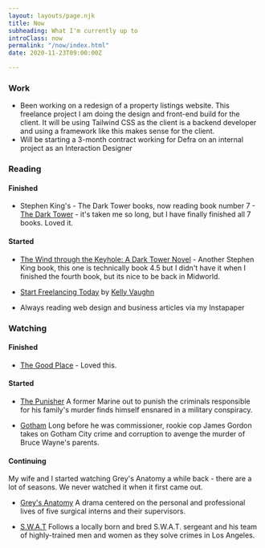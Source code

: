 ```yaml
---
layout: layouts/page.njk
title: Now
subheading: What I'm currently up to
introClass: now
permalink: "/now/index.html"
date: 2020-11-23T09:00:00Z

---
```

### Work

* Been working on a redesign of a property listings website. This freelance project I am doing the design and front-end build for the client. It will be using Tailwind CSS as the client is a backend developer and using a framework like this makes sense for the client. 
* Will be starting a 3-month contract working for Defra on an internal project as an Interaction Designer

### Reading

#### Finished

* Stephen King's - The Dark Tower books, now reading book number 7 - [The Dark Tower](https://www.goodreads.com/book/show/12982158-the-dark-tower "The Dark Tower") - it's taken me so long, but I have finally finished all 7 books. Loved it.

#### Started

* [The Wind through the Keyhole: A Dark Tower Novel](https://uk.bookshop.org/books/the-wind-through-the-keyhole-a-dark-tower-novel/9781444731729) - Another Stephen King book, this one is technically book 4.5 but I didn't have it when I finished the fourth book, but its nice to be back in Midworld.

* [Start Freelancing Today](https://www.goodreads.com/book/show/53717533-start-freelancing-today "Start Freelancing Today") by [Kelly Vaughn](https://www.goodreads.com/author/show/20363515.Kelly_Vaughn "Kelly Vaughn on Goodreads")

* Always reading web design and business articles via my Instapaper

### Watching

#### Finished

* [The Good Place](https://www.imdb.com/title/tt4955642/?ref_=nv_sr_srsg_0 "The Good Place on IMDB")  - Loved this.

#### Started

* [The Punisher](https://www.netflix.com/gb/title/80117498 "The Punisher on Netflix")
  A former Marine out to punish the criminals responsible for his family's murder finds himself ensnared in a military conspiracy.

* [Gotham](https://www.netflix.com/gb/title/80020542 "Gotham on Netflix")
   Long before he was commissioner, rookie cop James Gordon takes on Gotham City crime and corruption to avenge the murder of Bruce Wayne's parents.

#### Continuing

My wife and I started watching Grey's Anatomy a while back - there are a lot of seasons. We never watched it when it first came out.

* [Grey's Anatomy](https://www.imdb.com/title/tt0413573/?ref_=nv_sr_srsg_0 "Grey's Anatomy on IMDB")
  A drama centered on the personal and professional lives of five surgical interns and their supervisors.

* [S.W.A.T](https://www.imdb.com/title/tt6111130/?ref_=nv_sr_srsg_0 "S.W.A.T on IMDB")
  Follows a locally born and bred S.W.A.T. sergeant and his team of highly-trained men and women as they solve crimes in Los Angeles.
